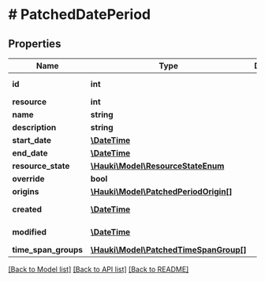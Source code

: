 # # PatchedDatePeriod

## Properties

Name | Type | Description | Notes
------------ | ------------- | ------------- | -------------
**id** | **int** |  | [optional] [readonly]
**resource** | **int** |  | [optional]
**name** | **string** |  | [optional]
**description** | **string** |  | [optional]
**start_date** | [**\DateTime**](\DateTime.md) |  | [optional]
**end_date** | [**\DateTime**](\DateTime.md) |  | [optional]
**resource_state** | [**\Hauki\Model\ResourceStateEnum**](ResourceStateEnum.md) |  | [optional]
**override** | **bool** |  | [optional]
**origins** | [**\Hauki\Model\PatchedPeriodOrigin[]**](PatchedPeriodOrigin.md) |  | [optional]
**created** | [**\DateTime**](\DateTime.md) |  | [optional] [readonly]
**modified** | [**\DateTime**](\DateTime.md) |  | [optional] [readonly]
**time_span_groups** | [**\Hauki\Model\PatchedTimeSpanGroup[]**](PatchedTimeSpanGroup.md) |  | [optional]

[[Back to Model list]](../../README.md#models) [[Back to API list]](../../README.md#endpoints) [[Back to README]](../../README.md)
